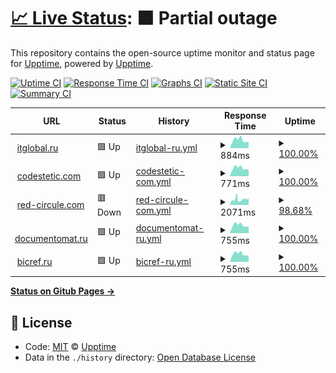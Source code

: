 # [📈 Live Status](https://itglobal.github.io/upptime): <!--live status--> **🟧 Partial outage**

This repository contains the open-source uptime monitor and status page for [Upptime](https://upptime.js.org), powered by [Upptime](https://github.com/upptime/upptime).

[![Uptime CI](https://github.com/koj-co/upptime/workflows/Uptime%20CI/badge.svg)](https://github.com/koj-co/upptime/actions?query=workflow%3A%22Uptime+CI%22)
[![Response Time CI](https://github.com/koj-co/upptime/workflows/Response%20Time%20CI/badge.svg)](https://github.com/koj-co/upptime/actions?query=workflow%3A%22Response+Time+CI%22)
[![Graphs CI](https://github.com/koj-co/upptime/workflows/Graphs%20CI/badge.svg)](https://github.com/koj-co/upptime/actions?query=workflow%3A%22Graphs+CI%22)
[![Static Site CI](https://github.com/koj-co/upptime/workflows/Static%20Site%20CI/badge.svg)](https://github.com/koj-co/upptime/actions?query=workflow%3A%22Static+Site+CI%22)
[![Summary CI](https://github.com/koj-co/upptime/workflows/Summary%20CI/badge.svg)](https://github.com/koj-co/upptime/actions?query=workflow%3A%22Summary+CI%22)

<!--start: status pages-->
<!-- This summary is generated by Upptime (https://github.com/upptime/upptime) -->
<!-- Do not edit this manually, your changes will be overwritten -->
<!-- prettier-ignore -->
| URL | Status | History | Response Time | Uptime |
| --- | ------ | ------- | ------------- | ------ |
| <img alt="" src="https://favicons.githubusercontent.com/itglobal.ru" height="13"> [itglobal.ru](https://itglobal.ru) | 🟩 Up | [itglobal-ru.yml](https://github.com/ITGlobal/upptime/commits/HEAD/history/itglobal-ru.yml) | <details><summary><img alt="Response time graph" src="./graphs/itglobal-ru/response-time-week.png" height="20"> 884ms</summary><br><a href="https://ITGlobal.github.io/upptime/history/itglobal-ru"><img alt="Response time 972" src="https://img.shields.io/endpoint?url=https%3A%2F%2Fraw.githubusercontent.com%2FITGlobal%2Fupptime%2FHEAD%2Fapi%2Fitglobal-ru%2Fresponse-time.json"></a><br><a href="https://ITGlobal.github.io/upptime/history/itglobal-ru"><img alt="24-hour response time 674" src="https://img.shields.io/endpoint?url=https%3A%2F%2Fraw.githubusercontent.com%2FITGlobal%2Fupptime%2FHEAD%2Fapi%2Fitglobal-ru%2Fresponse-time-day.json"></a><br><a href="https://ITGlobal.github.io/upptime/history/itglobal-ru"><img alt="7-day response time 884" src="https://img.shields.io/endpoint?url=https%3A%2F%2Fraw.githubusercontent.com%2FITGlobal%2Fupptime%2FHEAD%2Fapi%2Fitglobal-ru%2Fresponse-time-week.json"></a><br><a href="https://ITGlobal.github.io/upptime/history/itglobal-ru"><img alt="30-day response time 959" src="https://img.shields.io/endpoint?url=https%3A%2F%2Fraw.githubusercontent.com%2FITGlobal%2Fupptime%2FHEAD%2Fapi%2Fitglobal-ru%2Fresponse-time-month.json"></a><br><a href="https://ITGlobal.github.io/upptime/history/itglobal-ru"><img alt="1-year response time 991" src="https://img.shields.io/endpoint?url=https%3A%2F%2Fraw.githubusercontent.com%2FITGlobal%2Fupptime%2FHEAD%2Fapi%2Fitglobal-ru%2Fresponse-time-year.json"></a></details> | <details><summary><a href="https://ITGlobal.github.io/upptime/history/itglobal-ru">100.00%</a></summary><a href="https://ITGlobal.github.io/upptime/history/itglobal-ru"><img alt="All-time uptime 99.70%" src="https://img.shields.io/endpoint?url=https%3A%2F%2Fraw.githubusercontent.com%2FITGlobal%2Fupptime%2FHEAD%2Fapi%2Fitglobal-ru%2Fuptime.json"></a><br><a href="https://ITGlobal.github.io/upptime/history/itglobal-ru"><img alt="24-hour uptime 100.00%" src="https://img.shields.io/endpoint?url=https%3A%2F%2Fraw.githubusercontent.com%2FITGlobal%2Fupptime%2FHEAD%2Fapi%2Fitglobal-ru%2Fuptime-day.json"></a><br><a href="https://ITGlobal.github.io/upptime/history/itglobal-ru"><img alt="7-day uptime 100.00%" src="https://img.shields.io/endpoint?url=https%3A%2F%2Fraw.githubusercontent.com%2FITGlobal%2Fupptime%2FHEAD%2Fapi%2Fitglobal-ru%2Fuptime-week.json"></a><br><a href="https://ITGlobal.github.io/upptime/history/itglobal-ru"><img alt="30-day uptime 99.53%" src="https://img.shields.io/endpoint?url=https%3A%2F%2Fraw.githubusercontent.com%2FITGlobal%2Fupptime%2FHEAD%2Fapi%2Fitglobal-ru%2Fuptime-month.json"></a><br><a href="https://ITGlobal.github.io/upptime/history/itglobal-ru"><img alt="1-year uptime 99.64%" src="https://img.shields.io/endpoint?url=https%3A%2F%2Fraw.githubusercontent.com%2FITGlobal%2Fupptime%2FHEAD%2Fapi%2Fitglobal-ru%2Fuptime-year.json"></a></details>
| <img alt="" src="https://favicons.githubusercontent.com/codestetic.com" height="13"> [codestetic.com](https://codestetic.com) | 🟩 Up | [codestetic-com.yml](https://github.com/ITGlobal/upptime/commits/HEAD/history/codestetic-com.yml) | <details><summary><img alt="Response time graph" src="./graphs/codestetic-com/response-time-week.png" height="20"> 771ms</summary><br><a href="https://ITGlobal.github.io/upptime/history/codestetic-com"><img alt="Response time 1125" src="https://img.shields.io/endpoint?url=https%3A%2F%2Fraw.githubusercontent.com%2FITGlobal%2Fupptime%2FHEAD%2Fapi%2Fcodestetic-com%2Fresponse-time.json"></a><br><a href="https://ITGlobal.github.io/upptime/history/codestetic-com"><img alt="24-hour response time 620" src="https://img.shields.io/endpoint?url=https%3A%2F%2Fraw.githubusercontent.com%2FITGlobal%2Fupptime%2FHEAD%2Fapi%2Fcodestetic-com%2Fresponse-time-day.json"></a><br><a href="https://ITGlobal.github.io/upptime/history/codestetic-com"><img alt="7-day response time 771" src="https://img.shields.io/endpoint?url=https%3A%2F%2Fraw.githubusercontent.com%2FITGlobal%2Fupptime%2FHEAD%2Fapi%2Fcodestetic-com%2Fresponse-time-week.json"></a><br><a href="https://ITGlobal.github.io/upptime/history/codestetic-com"><img alt="30-day response time 1621" src="https://img.shields.io/endpoint?url=https%3A%2F%2Fraw.githubusercontent.com%2FITGlobal%2Fupptime%2FHEAD%2Fapi%2Fcodestetic-com%2Fresponse-time-month.json"></a><br><a href="https://ITGlobal.github.io/upptime/history/codestetic-com"><img alt="1-year response time 1125" src="https://img.shields.io/endpoint?url=https%3A%2F%2Fraw.githubusercontent.com%2FITGlobal%2Fupptime%2FHEAD%2Fapi%2Fcodestetic-com%2Fresponse-time-year.json"></a></details> | <details><summary><a href="https://ITGlobal.github.io/upptime/history/codestetic-com">100.00%</a></summary><a href="https://ITGlobal.github.io/upptime/history/codestetic-com"><img alt="All-time uptime 99.86%" src="https://img.shields.io/endpoint?url=https%3A%2F%2Fraw.githubusercontent.com%2FITGlobal%2Fupptime%2FHEAD%2Fapi%2Fcodestetic-com%2Fuptime.json"></a><br><a href="https://ITGlobal.github.io/upptime/history/codestetic-com"><img alt="24-hour uptime 100.00%" src="https://img.shields.io/endpoint?url=https%3A%2F%2Fraw.githubusercontent.com%2FITGlobal%2Fupptime%2FHEAD%2Fapi%2Fcodestetic-com%2Fuptime-day.json"></a><br><a href="https://ITGlobal.github.io/upptime/history/codestetic-com"><img alt="7-day uptime 100.00%" src="https://img.shields.io/endpoint?url=https%3A%2F%2Fraw.githubusercontent.com%2FITGlobal%2Fupptime%2FHEAD%2Fapi%2Fcodestetic-com%2Fuptime-week.json"></a><br><a href="https://ITGlobal.github.io/upptime/history/codestetic-com"><img alt="30-day uptime 99.49%" src="https://img.shields.io/endpoint?url=https%3A%2F%2Fraw.githubusercontent.com%2FITGlobal%2Fupptime%2FHEAD%2Fapi%2Fcodestetic-com%2Fuptime-month.json"></a><br><a href="https://ITGlobal.github.io/upptime/history/codestetic-com"><img alt="1-year uptime 99.86%" src="https://img.shields.io/endpoint?url=https%3A%2F%2Fraw.githubusercontent.com%2FITGlobal%2Fupptime%2FHEAD%2Fapi%2Fcodestetic-com%2Fuptime-year.json"></a></details>
| <img alt="" src="https://favicons.githubusercontent.com/red-circule.com" height="13"> [red-circule.com](https://red-circule.com) | 🟥 Down | [red-circule-com.yml](https://github.com/ITGlobal/upptime/commits/HEAD/history/red-circule-com.yml) | <details><summary><img alt="Response time graph" src="./graphs/red-circule-com/response-time-week.png" height="20"> 2071ms</summary><br><a href="https://ITGlobal.github.io/upptime/history/red-circule-com"><img alt="Response time 1693" src="https://img.shields.io/endpoint?url=https%3A%2F%2Fraw.githubusercontent.com%2FITGlobal%2Fupptime%2FHEAD%2Fapi%2Fred-circule-com%2Fresponse-time.json"></a><br><a href="https://ITGlobal.github.io/upptime/history/red-circule-com"><img alt="24-hour response time 2079" src="https://img.shields.io/endpoint?url=https%3A%2F%2Fraw.githubusercontent.com%2FITGlobal%2Fupptime%2FHEAD%2Fapi%2Fred-circule-com%2Fresponse-time-day.json"></a><br><a href="https://ITGlobal.github.io/upptime/history/red-circule-com"><img alt="7-day response time 2071" src="https://img.shields.io/endpoint?url=https%3A%2F%2Fraw.githubusercontent.com%2FITGlobal%2Fupptime%2FHEAD%2Fapi%2Fred-circule-com%2Fresponse-time-week.json"></a><br><a href="https://ITGlobal.github.io/upptime/history/red-circule-com"><img alt="30-day response time 1853" src="https://img.shields.io/endpoint?url=https%3A%2F%2Fraw.githubusercontent.com%2FITGlobal%2Fupptime%2FHEAD%2Fapi%2Fred-circule-com%2Fresponse-time-month.json"></a><br><a href="https://ITGlobal.github.io/upptime/history/red-circule-com"><img alt="1-year response time 1719" src="https://img.shields.io/endpoint?url=https%3A%2F%2Fraw.githubusercontent.com%2FITGlobal%2Fupptime%2FHEAD%2Fapi%2Fred-circule-com%2Fresponse-time-year.json"></a></details> | <details><summary><a href="https://ITGlobal.github.io/upptime/history/red-circule-com">98.68%</a></summary><a href="https://ITGlobal.github.io/upptime/history/red-circule-com"><img alt="All-time uptime 99.86%" src="https://img.shields.io/endpoint?url=https%3A%2F%2Fraw.githubusercontent.com%2FITGlobal%2Fupptime%2FHEAD%2Fapi%2Fred-circule-com%2Fuptime.json"></a><br><a href="https://ITGlobal.github.io/upptime/history/red-circule-com"><img alt="24-hour uptime 90.79%" src="https://img.shields.io/endpoint?url=https%3A%2F%2Fraw.githubusercontent.com%2FITGlobal%2Fupptime%2FHEAD%2Fapi%2Fred-circule-com%2Fuptime-day.json"></a><br><a href="https://ITGlobal.github.io/upptime/history/red-circule-com"><img alt="7-day uptime 98.68%" src="https://img.shields.io/endpoint?url=https%3A%2F%2Fraw.githubusercontent.com%2FITGlobal%2Fupptime%2FHEAD%2Fapi%2Fred-circule-com%2Fuptime-week.json"></a><br><a href="https://ITGlobal.github.io/upptime/history/red-circule-com"><img alt="30-day uptime 99.63%" src="https://img.shields.io/endpoint?url=https%3A%2F%2Fraw.githubusercontent.com%2FITGlobal%2Fupptime%2FHEAD%2Fapi%2Fred-circule-com%2Fuptime-month.json"></a><br><a href="https://ITGlobal.github.io/upptime/history/red-circule-com"><img alt="1-year uptime 99.83%" src="https://img.shields.io/endpoint?url=https%3A%2F%2Fraw.githubusercontent.com%2FITGlobal%2Fupptime%2FHEAD%2Fapi%2Fred-circule-com%2Fuptime-year.json"></a></details>
| <img alt="" src="https://favicons.githubusercontent.com/documentomat.ru" height="13"> [documentomat.ru](https://documentomat.ru) | 🟩 Up | [documentomat-ru.yml](https://github.com/ITGlobal/upptime/commits/HEAD/history/documentomat-ru.yml) | <details><summary><img alt="Response time graph" src="./graphs/documentomat-ru/response-time-week.png" height="20"> 755ms</summary><br><a href="https://ITGlobal.github.io/upptime/history/documentomat-ru"><img alt="Response time 901" src="https://img.shields.io/endpoint?url=https%3A%2F%2Fraw.githubusercontent.com%2FITGlobal%2Fupptime%2FHEAD%2Fapi%2Fdocumentomat-ru%2Fresponse-time.json"></a><br><a href="https://ITGlobal.github.io/upptime/history/documentomat-ru"><img alt="24-hour response time 599" src="https://img.shields.io/endpoint?url=https%3A%2F%2Fraw.githubusercontent.com%2FITGlobal%2Fupptime%2FHEAD%2Fapi%2Fdocumentomat-ru%2Fresponse-time-day.json"></a><br><a href="https://ITGlobal.github.io/upptime/history/documentomat-ru"><img alt="7-day response time 755" src="https://img.shields.io/endpoint?url=https%3A%2F%2Fraw.githubusercontent.com%2FITGlobal%2Fupptime%2FHEAD%2Fapi%2Fdocumentomat-ru%2Fresponse-time-week.json"></a><br><a href="https://ITGlobal.github.io/upptime/history/documentomat-ru"><img alt="30-day response time 859" src="https://img.shields.io/endpoint?url=https%3A%2F%2Fraw.githubusercontent.com%2FITGlobal%2Fupptime%2FHEAD%2Fapi%2Fdocumentomat-ru%2Fresponse-time-month.json"></a><br><a href="https://ITGlobal.github.io/upptime/history/documentomat-ru"><img alt="1-year response time 901" src="https://img.shields.io/endpoint?url=https%3A%2F%2Fraw.githubusercontent.com%2FITGlobal%2Fupptime%2FHEAD%2Fapi%2Fdocumentomat-ru%2Fresponse-time-year.json"></a></details> | <details><summary><a href="https://ITGlobal.github.io/upptime/history/documentomat-ru">100.00%</a></summary><a href="https://ITGlobal.github.io/upptime/history/documentomat-ru"><img alt="All-time uptime 99.99%" src="https://img.shields.io/endpoint?url=https%3A%2F%2Fraw.githubusercontent.com%2FITGlobal%2Fupptime%2FHEAD%2Fapi%2Fdocumentomat-ru%2Fuptime.json"></a><br><a href="https://ITGlobal.github.io/upptime/history/documentomat-ru"><img alt="24-hour uptime 100.00%" src="https://img.shields.io/endpoint?url=https%3A%2F%2Fraw.githubusercontent.com%2FITGlobal%2Fupptime%2FHEAD%2Fapi%2Fdocumentomat-ru%2Fuptime-day.json"></a><br><a href="https://ITGlobal.github.io/upptime/history/documentomat-ru"><img alt="7-day uptime 100.00%" src="https://img.shields.io/endpoint?url=https%3A%2F%2Fraw.githubusercontent.com%2FITGlobal%2Fupptime%2FHEAD%2Fapi%2Fdocumentomat-ru%2Fuptime-week.json"></a><br><a href="https://ITGlobal.github.io/upptime/history/documentomat-ru"><img alt="30-day uptime 99.95%" src="https://img.shields.io/endpoint?url=https%3A%2F%2Fraw.githubusercontent.com%2FITGlobal%2Fupptime%2FHEAD%2Fapi%2Fdocumentomat-ru%2Fuptime-month.json"></a><br><a href="https://ITGlobal.github.io/upptime/history/documentomat-ru"><img alt="1-year uptime 99.99%" src="https://img.shields.io/endpoint?url=https%3A%2F%2Fraw.githubusercontent.com%2FITGlobal%2Fupptime%2FHEAD%2Fapi%2Fdocumentomat-ru%2Fuptime-year.json"></a></details>
| <img alt="" src="https://favicons.githubusercontent.com/bicref.ru" height="13"> [bicref.ru](https://bicref.ru) | 🟩 Up | [bicref-ru.yml](https://github.com/ITGlobal/upptime/commits/HEAD/history/bicref-ru.yml) | <details><summary><img alt="Response time graph" src="./graphs/bicref-ru/response-time-week.png" height="20"> 755ms</summary><br><a href="https://ITGlobal.github.io/upptime/history/bicref-ru"><img alt="Response time 866" src="https://img.shields.io/endpoint?url=https%3A%2F%2Fraw.githubusercontent.com%2FITGlobal%2Fupptime%2FHEAD%2Fapi%2Fbicref-ru%2Fresponse-time.json"></a><br><a href="https://ITGlobal.github.io/upptime/history/bicref-ru"><img alt="24-hour response time 610" src="https://img.shields.io/endpoint?url=https%3A%2F%2Fraw.githubusercontent.com%2FITGlobal%2Fupptime%2FHEAD%2Fapi%2Fbicref-ru%2Fresponse-time-day.json"></a><br><a href="https://ITGlobal.github.io/upptime/history/bicref-ru"><img alt="7-day response time 755" src="https://img.shields.io/endpoint?url=https%3A%2F%2Fraw.githubusercontent.com%2FITGlobal%2Fupptime%2FHEAD%2Fapi%2Fbicref-ru%2Fresponse-time-week.json"></a><br><a href="https://ITGlobal.github.io/upptime/history/bicref-ru"><img alt="30-day response time 802" src="https://img.shields.io/endpoint?url=https%3A%2F%2Fraw.githubusercontent.com%2FITGlobal%2Fupptime%2FHEAD%2Fapi%2Fbicref-ru%2Fresponse-time-month.json"></a><br><a href="https://ITGlobal.github.io/upptime/history/bicref-ru"><img alt="1-year response time 866" src="https://img.shields.io/endpoint?url=https%3A%2F%2Fraw.githubusercontent.com%2FITGlobal%2Fupptime%2FHEAD%2Fapi%2Fbicref-ru%2Fresponse-time-year.json"></a></details> | <details><summary><a href="https://ITGlobal.github.io/upptime/history/bicref-ru">100.00%</a></summary><a href="https://ITGlobal.github.io/upptime/history/bicref-ru"><img alt="All-time uptime 91.59%" src="https://img.shields.io/endpoint?url=https%3A%2F%2Fraw.githubusercontent.com%2FITGlobal%2Fupptime%2FHEAD%2Fapi%2Fbicref-ru%2Fuptime.json"></a><br><a href="https://ITGlobal.github.io/upptime/history/bicref-ru"><img alt="24-hour uptime 100.00%" src="https://img.shields.io/endpoint?url=https%3A%2F%2Fraw.githubusercontent.com%2FITGlobal%2Fupptime%2FHEAD%2Fapi%2Fbicref-ru%2Fuptime-day.json"></a><br><a href="https://ITGlobal.github.io/upptime/history/bicref-ru"><img alt="7-day uptime 100.00%" src="https://img.shields.io/endpoint?url=https%3A%2F%2Fraw.githubusercontent.com%2FITGlobal%2Fupptime%2FHEAD%2Fapi%2Fbicref-ru%2Fuptime-week.json"></a><br><a href="https://ITGlobal.github.io/upptime/history/bicref-ru"><img alt="30-day uptime 68.99%" src="https://img.shields.io/endpoint?url=https%3A%2F%2Fraw.githubusercontent.com%2FITGlobal%2Fupptime%2FHEAD%2Fapi%2Fbicref-ru%2Fuptime-month.json"></a><br><a href="https://ITGlobal.github.io/upptime/history/bicref-ru"><img alt="1-year uptime 91.59%" src="https://img.shields.io/endpoint?url=https%3A%2F%2Fraw.githubusercontent.com%2FITGlobal%2Fupptime%2FHEAD%2Fapi%2Fbicref-ru%2Fuptime-year.json"></a></details>

<!--end: status pages-->

[**Status on Gitub Pages →**](https://itglobal.github.io/upptime)

## 📄 License

- Code: [MIT](./LICENSE) © [Upptime](https://upptime.js.org)
- Data in the `./history` directory: [Open Database License](https://opendatacommons.org/licenses/odbl/1-0/)
